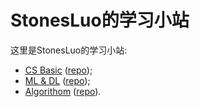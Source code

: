 # StonesLuo的学习小站

这里是StonesLuo的学习小站:

* [CS Basic](https://stonesluo.github.io) ([repo](https://github.com/StonesLuo/stonesluo.github.io));
* [ML & DL](https://stonesluo.github.io/ml-dl/#blogs) ([repo](https://github.com/StonesLuo/ml-dl));
* [Algorithom](https://stonesluo.github.io/algor/#blogs) ([repo](https://github.com/StonesLuo/algor)).


